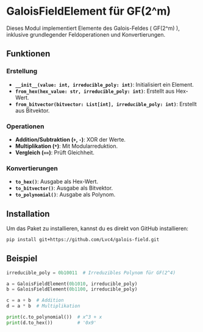 # GaloisFieldElement für GF(2^m)

Dieses Modul implementiert Elemente des Galois-Feldes \( GF(2^m) \), inklusive grundlegender Feldoperationen und Konvertierungen.

## Funktionen

### Erstellung
- **`__init__(value: int, irreducible_poly: int)`**: Initialisiert ein Element.
- **`from_hex(hex_value: str, irreducible_poly: int)`**: Erstellt aus Hex-Wert.
- **`from_bitvector(bitvector: List[int], irreducible_poly: int)`**: Erstellt aus Bitvektor.

### Operationen
- **Addition/Subtraktion (`+`, `-`)**: XOR der Werte.
- **Multiplikation (`*`)**: Mit Modularreduktion.
- **Vergleich (`==`)**: Prüft Gleichheit.

### Konvertierungen
- **`to_hex()`**: Ausgabe als Hex-Wert.
- **`to_bitvector()`**: Ausgabe als Bitvektor.
- **`to_polynomial()`**: Ausgabe als Polynom.

## Installation

Um das Paket zu installieren, kannst du es direkt von GitHub installieren:

```bash
pip install git+https://github.com/Lvc4/galois-field.git
```

## Beispiel

```python
irreducible_poly = 0b10011  # Irreduzibles Polynom für GF(2^4)

a = GaloisFieldElement(0b1010, irreducible_poly)
b = GaloisFieldElement(0b1100, irreducible_poly)

c = a + b  # Addition
d = a * b  # Multiplikation

print(c.to_polynomial())  # x^3 + x
print(d.to_hex())         # '0x9'
